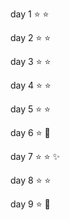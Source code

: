 day 1 :star: :star:

day 2 :star: :star:

day 3 :star: :star:

day 4 :star: :star:

day 5 :star: :star:

day 6 :star: :bug:

day 7 :star: :star: :sparkles:

day 8 :star: :star:

day 9 :star: :poop:
